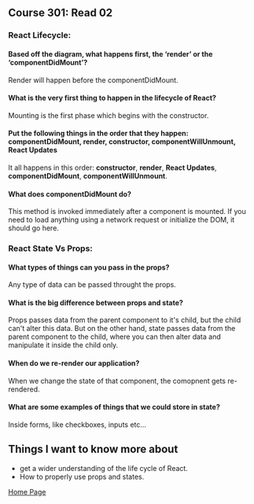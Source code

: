 ## **Course 301: Read 02**


### **React Lifecycle:**


#### **Based off the diagram, what happens first, the ‘render’ or the ‘componentDidMount’?**
Render will happen before the componentDidMount.

#### **What is the very first thing to happen in the lifecycle of React?**
Mounting is the first phase which begins with the constructor.

#### **Put the following things in the order that they happen: componentDidMount, render, constructor, componentWillUnmount, React Updates**
It all happens in this order: **constructor**, **render**, **React Updates**, **componentDidMount**, **componentWillUnmount**.

#### **What does componentDidMount do?**
This method is invoked immediately after a component is mounted. If you need to load anything using a network request or initialize the DOM, it should go here.


### **React State Vs Props:**
#### **What types of things can you pass in the props?**
Any type of data can be passed throught the props.

#### **What is the big difference between props and state?**
Props passes data from the parent component to it's child, but the child can't alter this data. But on the other hand, state passes data from the parent component to the child, where you can then alter data and manipulate it inside the child only.

#### **When do we re-render our application?**
When we change the state of that component, the comopnent gets re-rendered.

#### **What are some examples of things that we could store in state?**
Inside forms, like checkboxes, inputs etc...


## Things I want to know more about
+ get a wider understanding of the life cycle of React.
+ How to properly use props and states.



[Home Page](../README.md)
